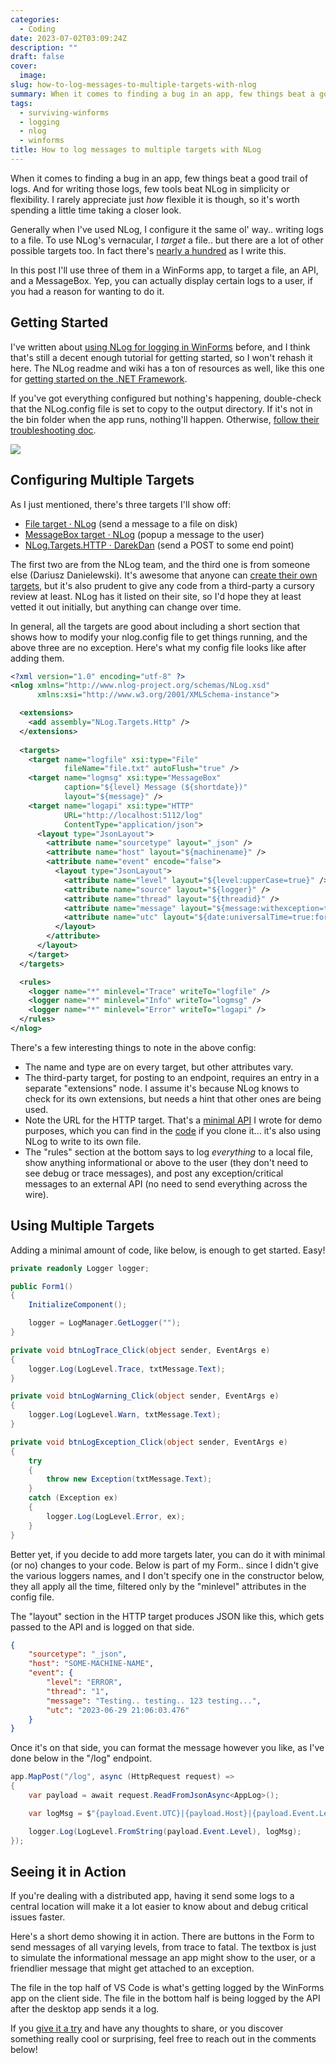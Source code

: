 ```yaml
---
categories:
  - Coding
date: 2023-07-02T03:09:24Z
description: ""
draft: false
cover:
  image:
slug: how-to-log-messages-to-multiple-targets-with-nlog
summary: When it comes to finding a bug in an app, few things beat a good trail of logs. And for writing those logs, few tools beat NLog in simplicity or flexibility. I rarely appreciate just how flexible it is though, so it's worth spending a little time taking a closer look.
tags:
  - surviving-winforms
  - logging
  - nlog
  - winforms
title: How to log messages to multiple targets with NLog
---
```

When it comes to finding a bug in an app, few things beat a good trail of logs. And for writing those logs, few tools beat NLog in simplicity or flexibility. I rarely appreciate just _how_ flexible it is though, so it's worth spending a little time taking a closer look.

Generally when I've used NLog, I configure it the same ol' way.. writing logs to a file. To use NLog's vernacular, I _target_ a file.. but there are a lot of other possible targets too. In fact there's [nearly a hundred](https://nlog-project.org/config/?tab=targets) as I write this.

In this post I'll use three of them in a WinForms app, to target a file, an API, and a MessageBox. Yep, you can actually display certain logs to a user, if you had a reason for wanting to do it.

## Getting Started

I've written about [using NLog for logging in WinForms](https://grantwinney.com/log-errors-in-winforms-with-nlog/) before, and I think that's still a decent enough tutorial for getting started, so I won't rehash it here. The NLog readme and wiki has a ton of resources as well, like this one for [getting started on the .NET Framework](https://github.com/NLog/NLog/wiki/Tutorial).

If you've got everything configured but nothing's happening, double-check that the NLog.config file is set to copy to the output directory. If it's not in the bin folder when the app runs, nothing'll happen. Otherwise, [follow their troubleshooting doc](https://github.com/NLog/NLog/wiki/Logging-troubleshooting).

![](copy-the-nlog-file-to-output.png)

## Configuring Multiple Targets

As I just mentioned, there's three targets I'll show off:

- [File target · NLog](https://github.com/NLog/NLog/wiki/File-target) (send a message to a file on disk)
- [MessageBox target · NLog](https://github.com/NLog/NLog/wiki/MessageBox-target) (popup a message to the user)
- [NLog.Targets.HTTP · DarekDan](https://github.com/DarekDan/NLog.Targets.HTTP/blob/master/README.md) (send a POST to some end point)

The first two are from the NLog team, and the third one is from someone else (Dariusz Danielewski). It's awesome that anyone can [create their own targets](https://github.com/NLog/NLog/wiki/Extending-NLog), but it's also prudent to give any code from a third-party a cursory review at least. NLog has it listed on their site, so I'd hope they at least vetted it out initially, but anything can change over time.

In general, all the targets are good about including a short section that shows how to modify your nlog.config file to get things running, and the above three are no exception. Here's what my config file looks like after adding them.

```xml
<?xml version="1.0" encoding="utf-8" ?>
<nlog xmlns="http://www.nlog-project.org/schemas/NLog.xsd"
      xmlns:xsi="http://www.w3.org/2001/XMLSchema-instance">

  <extensions>
    <add assembly="NLog.Targets.Http" />
  </extensions>
  
  <targets>
    <target name="logfile" xsi:type="File"
            fileName="file.txt" autoFlush="true" />
    <target name="logmsg" xsi:type="MessageBox"
            caption="${level} Message (${shortdate})"
            layout="${message}" />
    <target name="logapi" xsi:type="HTTP"
            URL="http://localhost:5112/log"
            ContentType="application/json">
      <layout type="JsonLayout">
        <attribute name="sourcetype" layout="_json" />
        <attribute name="host" layout="${machinename}" />
        <attribute name="event" encode="false">
          <layout type="JsonLayout">
            <attribute name="level" layout="${level:upperCase=true}" />
            <attribute name="source" layout="${logger}" />
            <attribute name="thread" layout="${threadid}" />
            <attribute name="message" layout="${message:withexception=true}" />
            <attribute name="utc" layout="${date:universalTime=true:format=yyyy-MM-dd HH\:mm\:ss.fff}" />
          </layout>
        </attribute>
      </layout>
    </target>
  </targets>

  <rules>
    <logger name="*" minlevel="Trace" writeTo="logfile" />
    <logger name="*" minlevel="Info" writeTo="logmsg" />
    <logger name="*" minlevel="Error" writeTo="logapi" />
  </rules>
</nlog>
```

There's a few interesting things to note in the above config:

- The name and type are on every target, but other attributes vary.
- The third-party target, for posting to an endpoint, requires an entry in a separate "extensions" node. I assume it's because NLog knows to check for its own extensions, but needs a hint that other ones are being used.
- Note the URL for the HTTP target. That's a [minimal API](https://learn.microsoft.com/en-us/aspnet/core/fundamentals/minimal-apis/overview?view=aspnetcore-7.0) I wrote for demo purposes, which you can find in the [code](https://github.com/grantwinney/Surviving-WinForms/tree/master/Debugging/Logging/MultipleNLogTargets) if you clone it... it's also using NLog to write to its own file.
- The "rules" section at the bottom says to log _everything_ to a local file, show anything informational or above to the user (they don't need to see debug or trace messages), and post any exception/critical messages to an external API (no need to send everything across the wire).

## Using Multiple Targets

Adding a minimal amount of code, like below, is enough to get started. Easy!

```csharp
private readonly Logger logger;

public Form1()
{
    InitializeComponent();

    logger = LogManager.GetLogger("");
}

private void btnLogTrace_Click(object sender, EventArgs e)
{
    logger.Log(LogLevel.Trace, txtMessage.Text);
}

private void btnLogWarning_Click(object sender, EventArgs e)
{
    logger.Log(LogLevel.Warn, txtMessage.Text);
}

private void btnLogException_Click(object sender, EventArgs e)
{
    try
    {
        throw new Exception(txtMessage.Text);
    }
    catch (Exception ex)
    {
        logger.Log(LogLevel.Error, ex);
    }
}
```

Better yet, if you decide to add more targets later, you can do it with minimal (or no) changes to your code. Below is part of my Form.. since I didn't give the various loggers names, and I don't specify one in the constructor below, they all apply all the time, filtered only by the "minlevel" attributes in the config file.

The "layout" section in the HTTP target produces JSON like this, which gets passed to the API and is logged on that side.

```json
{
    "sourcetype": "_json",
    "host": "SOME-MACHINE-NAME",
    "event": {
        "level": "ERROR",
        "thread": "1",
        "message": "Testing.. testing.. 123 testing...",
        "utc": "2023-06-29 21:06:03.476"
    }
}
```

Once it's on that side, you can format the message however you like, as I've done below in the "/log" endpoint.

```csharp
app.MapPost("/log", async (HttpRequest request) =>
{
    var payload = await request.ReadFromJsonAsync<AppLog>();

    var logMsg = $"{payload.Event.UTC}|{payload.Host}|{payload.Event.Level}||({payload.Event.Thread}) {payload.Event.Message}";

    logger.Log(LogLevel.FromString(payload.Event.Level), logMsg);
});
```

## Seeing it in Action

If you're dealing with a distributed app, having it send some logs to a central location will make it a lot easier to know about and debug critical issues faster.

Here's a short demo showing it in action. There are buttons in the Form to send messages of all varying levels, from trace to fatal. The textbox is just to simulate the informational message an app might show to the user, or a friendlier message that might get attached to an exception.

The file in the top half of VS Code is what's getting logged by the WinForms app on the client side. The file in the bottom half is being logged by the API after the desktop app sends it a log.

If you [give it a try](https://github.com/grantwinney/Surviving-WinForms/tree/master/Debugging/Logging/MultipleNLogTargets) and have any thoughts to share, or you discover something really cool or surprising, feel free to reach out in the comments below!
